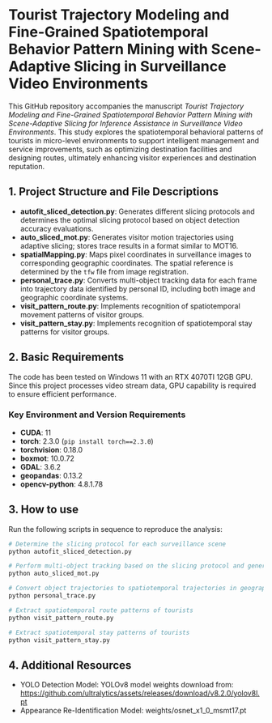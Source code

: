 # Tourist Trajectory Modeling and Fine-Grained Spatiotemporal Behavior Pattern Mining with Scene-Adaptive Slicing in Surveillance Video Environments

This GitHub repository accompanies the manuscript *Tourist Trajectory Modeling and Fine-Grained Spatiotemporal Behavior Pattern Mining with Scene-Adaptive Slicing for Inference Assistance in Surveillance Video Environments*. This study explores the spatiotemporal behavioral patterns of tourists in micro-level environments to support intelligent management and service improvements, such as optimizing destination facilities and designing routes, ultimately enhancing visitor experiences and destination reputation.

## 1. Project Structure and File Descriptions

- **autofit_sliced_detection.py**: Generates different slicing protocols and determines the optimal slicing protocol based on object detection accuracy evaluations.
- **auto_sliced_mot.py**: Generates visitor motion trajectories using adaptive slicing; stores trace results in a format similar to MOT16.
- **spatialMapping.py**: Maps pixel coordinates in surveillance images to corresponding geographic coordinates. The spatial reference is determined by the `tfw` file from image registration.
- **personal_trace.py**: Converts multi-object tracking data for each frame into trajectory data identified by personal ID, including both image and geographic coordinate systems.
- **visit_pattern_route.py**: Implements recognition of spatiotemporal movement patterns of visitor groups.
- **visit_pattern_stay.py**: Implements recognition of spatiotemporal stay patterns for visitor groups.

## 2. Basic Requirements

The code has been tested on Windows 11 with an RTX 4070TI 12GB GPU. Since this project processes video stream data, GPU capability is required to ensure efficient performance.

### Key Environment and Version Requirements

- **CUDA**: 11
- **torch**: 2.3.0 (`pip install torch==2.3.0`)
- **torchvision**: 0.18.0
- **boxmot**: 10.0.72
- **GDAL**: 3.6.2
- **geopandas**: 0.13.2
- **opencv-python**: 4.8.1.78

## 3. How to use

Run the following scripts in sequence to reproduce the analysis:

```bash
# Determine the slicing protocol for each surveillance scene
python autofit_sliced_detection.py

# Perform multi-object tracking based on the slicing protocol and generate object motion trajectories in image space
python auto_sliced_mot.py

# Convert object trajectories to spatiotemporal trajectories in geographic space
python personal_trace.py

# Extract spatiotemporal route patterns of tourists
python visit_pattern_route.py

# Extract spatiotemporal stay patterns of tourists
python visit_pattern_stay.py
```

## 4. Additional Resources
- YOLO Detection Model: YOLOv8 model weights download from: https://github.com/ultralytics/assets/releases/download/v8.2.0/yolov8l.pt
- Appearance Re-Identification Model: weights/osnet_x1_0_msmt17.pt
